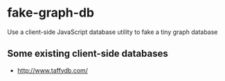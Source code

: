 # fake-graph-db
Use a client-side JavaScript database utility to fake a tiny graph database

## Some existing client-side databases

* http://www.taffydb.com/

